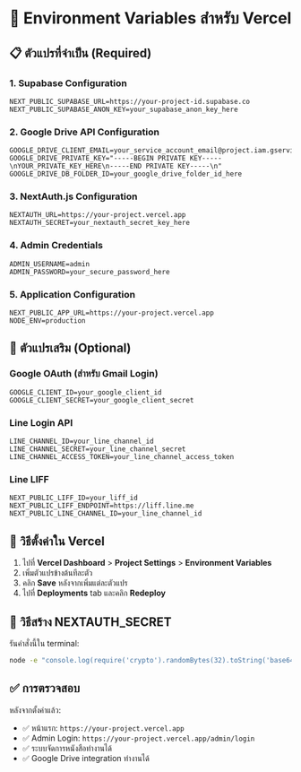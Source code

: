 # 🔧 Environment Variables สำหรับ Vercel

## 📋 **ตัวแปรที่จำเป็น (Required)**

### **1. Supabase Configuration**
```
NEXT_PUBLIC_SUPABASE_URL=https://your-project-id.supabase.co
NEXT_PUBLIC_SUPABASE_ANON_KEY=your_supabase_anon_key_here
```

### **2. Google Drive API Configuration**
```
GOOGLE_DRIVE_CLIENT_EMAIL=your_service_account_email@project.iam.gserviceaccount.com
GOOGLE_DRIVE_PRIVATE_KEY="-----BEGIN PRIVATE KEY-----\nYOUR_PRIVATE_KEY_HERE\n-----END PRIVATE KEY-----\n"
GOOGLE_DRIVE_DB_FOLDER_ID=your_google_drive_folder_id_here
```

### **3. NextAuth.js Configuration**
```
NEXTAUTH_URL=https://your-project.vercel.app
NEXTAUTH_SECRET=your_nextauth_secret_key_here
```

### **4. Admin Credentials**
```
ADMIN_USERNAME=admin
ADMIN_PASSWORD=your_secure_password_here
```

### **5. Application Configuration**
```
NEXT_PUBLIC_APP_URL=https://your-project.vercel.app
NODE_ENV=production
```

## 🔐 **ตัวแปรเสริม (Optional)**

### **Google OAuth (สำหรับ Gmail Login)**
```
GOOGLE_CLIENT_ID=your_google_client_id
GOOGLE_CLIENT_SECRET=your_google_client_secret
```

### **Line Login API**
```
LINE_CHANNEL_ID=your_line_channel_id
LINE_CHANNEL_SECRET=your_line_channel_secret
LINE_CHANNEL_ACCESS_TOKEN=your_line_channel_access_token
```

### **Line LIFF**
```
NEXT_PUBLIC_LIFF_ID=your_liff_id
NEXT_PUBLIC_LIFF_ENDPOINT=https://liff.line.me
NEXT_PUBLIC_LINE_CHANNEL_ID=your_line_channel_id
```

## 🚀 **วิธีตั้งค่าใน Vercel**

1. ไปที่ **Vercel Dashboard** > **Project Settings** > **Environment Variables**
2. เพิ่มตัวแปรข้างต้นทีละตัว
3. คลิก **Save** หลังจากเพิ่มแต่ละตัวแปร
4. ไปที่ **Deployments** tab และคลิก **Redeploy**

## 🔑 **วิธีสร้าง NEXTAUTH_SECRET**

รันคำสั่งนี้ใน terminal:
```bash
node -e "console.log(require('crypto').randomBytes(32).toString('base64'))"
```

## ✅ **การตรวจสอบ**

หลังจากตั้งค่าแล้ว:
- ✅ หน้าแรก: `https://your-project.vercel.app`
- ✅ Admin Login: `https://your-project.vercel.app/admin/login`
- ✅ ระบบจัดการหนังสือทำงานได้
- ✅ Google Drive integration ทำงานได้
